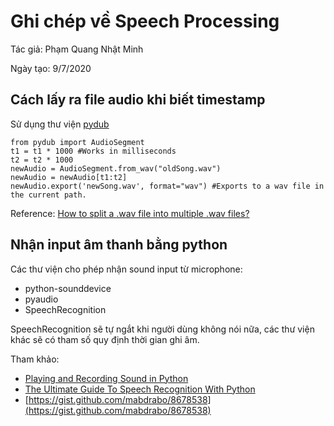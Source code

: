 # Ghi chép về Speech Processing

Tác giả: Phạm Quang Nhật Minh

Ngày tạo: 9/7/2020

## Cách lấy ra file audio khi biết timestamp

Sử dụng thư viện [pydub](https://github.com/jiaaro/pydub)

```
from pydub import AudioSegment
t1 = t1 * 1000 #Works in milliseconds
t2 = t2 * 1000
newAudio = AudioSegment.from_wav("oldSong.wav")
newAudio = newAudio[t1:t2]
newAudio.export('newSong.wav', format="wav") #Exports to a wav file in the current path.
```

Reference: [How to split a .wav file into multiple .wav files?](https://stackoverflow.com/questions/37999150/how-to-split-a-wav-file-into-multiple-wav-files/43367691#43367691)

## Nhận input âm thanh bằng python

Các thư viện cho phép nhận sound input từ microphone:

- python-sounddevice
- pyaudio
- SpeechRecognition

SpeechRecognition sẽ tự ngắt khi người dùng không nói nữa, các thư viện khác sẽ có tham số
quy định thời gian ghi âm.

Tham khảo:

- [Playing and Recording Sound in Python](https://realpython.com/playing-and-recording-sound-python/#pyaudio_1)
- [The Ultimate Guide To Speech Recognition With Python](https://realpython.com/python-speech-recognition/#installing-speechrecognition)
- [https://gist.github.com/mabdrabo/8678538](https://gist.github.com/mabdrabo/8678538)

